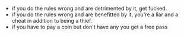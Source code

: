 - if you do the rules wrong and are detrimented by it, get fucked.
- if you do the rules wrong and are benefitted by it, you're a liar and a cheat in addition to being a thief.
- if you have to pay a coin but don't have any you get a free pass